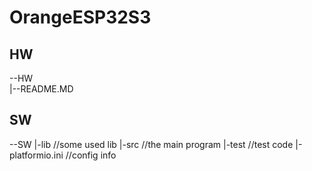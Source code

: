 # OrangeESP32S3
## HW
--HW\
|--README.MD

## SW
--SW
|-lib                              //some used lib
|-src                              //the main program
|-test                             //test code
|-platformio.ini                   //config info
